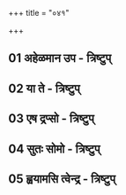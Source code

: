 +++
title = "०४१"

+++

<div class="js_include " url="/vedAH/Rk/shAkalam/saMhitA/jamison_brereton/06/041/_index.md"  newLevelForH1="2" title="Jamison & Brereton"  > </div>
<div class="js_include collapsed" url="/vedAH/Rk/shAkalam/saMhitA/jamison_brereton_notes/06/041/_index.md"  newLevelForH1="3" title="Jamison & Brereton Note"  > </div>
<div class="js_include collapsed" url="/vedAH/Rk/shAkalam/saMhitA/sAyaNa-bhAShyam/06/041/_index.md"  newLevelForH1="2" title="सायणः"  > </div>


## 01 अहेळमान उप - त्रिष्टुप्
<div class="js_include " url="/vedAH/Rk/shAkalam/saMhitA/vishvAsa-prastutiH/06/041/01_aheLamAna_upa.md"  newLevelForH1="3" title="विश्वास-प्रस्तुतिः"  > </div>
<div class="js_include collapsed" url="/vedAH/Rk/shAkalam/saMhitA/mUlam/06/041/01_aheLamAna_upa.md"  newLevelForH1="3" title="मूलम्"  > </div>
<div class="js_include collapsed" url="/vedAH/Rk/shAkalam/saMhitA/thomson_solcum/06/041/01_aheLamAna_upa.md"  newLevelForH1="4" title="Thomson Solcum restoration"  > </div>
<div class="js_include collapsed" url="/vedAH/Rk/shAkalam/saMhitA/pada-pAThaH/06/041/01_aheLamAna_upa.md"  newLevelForH1="4" title="पद-पाठः"  > </div>
<div class="js_include collapsed" url="/vedAH/Rk/shAkalam/saMhitA/anukramaNikA/06/041/01_aheLamAna_upa.md"  newLevelForH1="4" title="अनुक्रमणिका"  fieldNames="devataa,RShiH,ChandaH"> </div>
<div class="js_include collapsed" url="/vedAH/Rk/shAkalam/saMhitA/sAyaNa-bhAShyam/06/041/01_aheLamAna_upa.md"  newLevelForH1="3" title="सायण-भाष्यम्"  > </div>
<div class="js_include collapsed" url="/vedAH/Rk/shAkalam/saMhitA/jamison_brereton/06/041/01_aheLamAna_upa.md"  newLevelForH1="3" title="Jamison & Brereton"  > </div>

<div class="js_include collapsed" url="/vedAH/Rk/shAkalam/saMhitA/griffith/06/041/01_aheLamAna_upa.md"  newLevelForH1="3" title="RTH Griffith"  > </div>

## 02 या ते - त्रिष्टुप्
<div class="js_include " url="/vedAH/Rk/shAkalam/saMhitA/vishvAsa-prastutiH/06/041/02_yA_te.md"  newLevelForH1="3" title="विश्वास-प्रस्तुतिः"  > </div>
<div class="js_include collapsed" url="/vedAH/Rk/shAkalam/saMhitA/mUlam/06/041/02_yA_te.md"  newLevelForH1="3" title="मूलम्"  > </div>
<div class="js_include collapsed" url="/vedAH/Rk/shAkalam/saMhitA/thomson_solcum/06/041/02_yA_te.md"  newLevelForH1="4" title="Thomson Solcum restoration"  > </div>
<div class="js_include collapsed" url="/vedAH/Rk/shAkalam/saMhitA/pada-pAThaH/06/041/02_yA_te.md"  newLevelForH1="4" title="पद-पाठः"  > </div>
<div class="js_include collapsed" url="/vedAH/Rk/shAkalam/saMhitA/anukramaNikA/06/041/02_yA_te.md"  newLevelForH1="4" title="अनुक्रमणिका"  fieldNames="devataa,RShiH,ChandaH"> </div>
<div class="js_include collapsed" url="/vedAH/Rk/shAkalam/saMhitA/sAyaNa-bhAShyam/06/041/02_yA_te.md"  newLevelForH1="3" title="सायण-भाष्यम्"  > </div>
<div class="js_include collapsed" url="/vedAH/Rk/shAkalam/saMhitA/jamison_brereton/06/041/02_yA_te.md"  newLevelForH1="3" title="Jamison & Brereton"  > </div>
<div class="js_include collapsed" url="/vedAH/Rk/shAkalam/saMhitA/jamison_brereton_notes/06/041/02_yA_te.md"  newLevelForH1="4" title="Jamison & Brereton Note"  > </div>
<div class="js_include collapsed" url="/vedAH/Rk/shAkalam/saMhitA/griffith/06/041/02_yA_te.md"  newLevelForH1="3" title="RTH Griffith"  > </div>

## 03 एष द्रप्सो - त्रिष्टुप्
<div class="js_include " url="/vedAH/Rk/shAkalam/saMhitA/vishvAsa-prastutiH/06/041/03_eSha_drapso.md"  newLevelForH1="3" title="विश्वास-प्रस्तुतिः"  > </div>
<div class="js_include collapsed" url="/vedAH/Rk/shAkalam/saMhitA/mUlam/06/041/03_eSha_drapso.md"  newLevelForH1="3" title="मूलम्"  > </div>
<div class="js_include collapsed" url="/vedAH/Rk/shAkalam/saMhitA/thomson_solcum/06/041/03_eSha_drapso.md"  newLevelForH1="4" title="Thomson Solcum restoration"  > </div>
<div class="js_include collapsed" url="/vedAH/Rk/shAkalam/saMhitA/pada-pAThaH/06/041/03_eSha_drapso.md"  newLevelForH1="4" title="पद-पाठः"  > </div>
<div class="js_include collapsed" url="/vedAH/Rk/shAkalam/saMhitA/anukramaNikA/06/041/03_eSha_drapso.md"  newLevelForH1="4" title="अनुक्रमणिका"  fieldNames="devataa,RShiH,ChandaH"> </div>
<div class="js_include collapsed" url="/vedAH/Rk/shAkalam/saMhitA/sAyaNa-bhAShyam/06/041/03_eSha_drapso.md"  newLevelForH1="3" title="सायण-भाष्यम्"  > </div>
<div class="js_include collapsed" url="/vedAH/Rk/shAkalam/saMhitA/jamison_brereton/06/041/03_eSha_drapso.md"  newLevelForH1="3" title="Jamison & Brereton"  > </div>
<div class="js_include collapsed" url="/vedAH/Rk/shAkalam/saMhitA/jamison_brereton_notes/06/041/03_eSha_drapso.md"  newLevelForH1="4" title="Jamison & Brereton Note"  > </div>
<div class="js_include collapsed" url="/vedAH/Rk/shAkalam/saMhitA/griffith/06/041/03_eSha_drapso.md"  newLevelForH1="3" title="RTH Griffith"  > </div>

## 04 सुतः सोमो - त्रिष्टुप्
<div class="js_include " url="/vedAH/Rk/shAkalam/saMhitA/vishvAsa-prastutiH/06/041/04_sutaH_somo.md"  newLevelForH1="3" title="विश्वास-प्रस्तुतिः"  > </div>
<div class="js_include collapsed" url="/vedAH/Rk/shAkalam/saMhitA/mUlam/06/041/04_sutaH_somo.md"  newLevelForH1="3" title="मूलम्"  > </div>
<div class="js_include collapsed" url="/vedAH/Rk/shAkalam/saMhitA/thomson_solcum/06/041/04_sutaH_somo.md"  newLevelForH1="4" title="Thomson Solcum restoration"  > </div>
<div class="js_include collapsed" url="/vedAH/Rk/shAkalam/saMhitA/pada-pAThaH/06/041/04_sutaH_somo.md"  newLevelForH1="4" title="पद-पाठः"  > </div>
<div class="js_include collapsed" url="/vedAH/Rk/shAkalam/saMhitA/anukramaNikA/06/041/04_sutaH_somo.md"  newLevelForH1="4" title="अनुक्रमणिका"  fieldNames="devataa,RShiH,ChandaH"> </div>
<div class="js_include collapsed" url="/vedAH/Rk/shAkalam/saMhitA/sAyaNa-bhAShyam/06/041/04_sutaH_somo.md"  newLevelForH1="3" title="सायण-भाष्यम्"  > </div>
<div class="js_include collapsed" url="/vedAH/Rk/shAkalam/saMhitA/jamison_brereton/06/041/04_sutaH_somo.md"  newLevelForH1="3" title="Jamison & Brereton"  > </div>

<div class="js_include collapsed" url="/vedAH/Rk/shAkalam/saMhitA/griffith/06/041/04_sutaH_somo.md"  newLevelForH1="3" title="RTH Griffith"  > </div>

## 05 ह्वयामसि त्वेन्द्र - त्रिष्टुप्
<div class="js_include " url="/vedAH/Rk/shAkalam/saMhitA/vishvAsa-prastutiH/06/041/05_hvayAmasi_tvendra.md"  newLevelForH1="3" title="विश्वास-प्रस्तुतिः"  > </div>
<div class="js_include collapsed" url="/vedAH/Rk/shAkalam/saMhitA/mUlam/06/041/05_hvayAmasi_tvendra.md"  newLevelForH1="3" title="मूलम्"  > </div>
<div class="js_include collapsed" url="/vedAH/Rk/shAkalam/saMhitA/thomson_solcum/06/041/05_hvayAmasi_tvendra.md"  newLevelForH1="4" title="Thomson Solcum restoration"  > </div>
<div class="js_include collapsed" url="/vedAH/Rk/shAkalam/saMhitA/pada-pAThaH/06/041/05_hvayAmasi_tvendra.md"  newLevelForH1="4" title="पद-पाठः"  > </div>
<div class="js_include collapsed" url="/vedAH/Rk/shAkalam/saMhitA/anukramaNikA/06/041/05_hvayAmasi_tvendra.md"  newLevelForH1="4" title="अनुक्रमणिका"  fieldNames="devataa,RShiH,ChandaH"> </div>
<div class="js_include collapsed" url="/vedAH/Rk/shAkalam/saMhitA/sAyaNa-bhAShyam/06/041/05_hvayAmasi_tvendra.md"  newLevelForH1="3" title="सायण-भाष्यम्"  > </div>
<div class="js_include collapsed" url="/vedAH/Rk/shAkalam/saMhitA/jamison_brereton/06/041/05_hvayAmasi_tvendra.md"  newLevelForH1="3" title="Jamison & Brereton"  > </div>

<div class="js_include collapsed" url="/vedAH/Rk/shAkalam/saMhitA/griffith/06/041/05_hvayAmasi_tvendra.md"  newLevelForH1="3" title="RTH Griffith"  > </div>